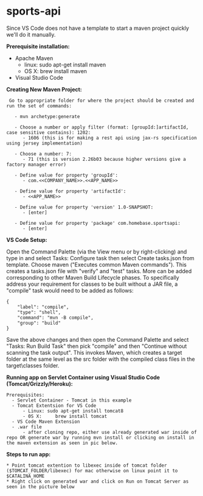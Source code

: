 # sports-api

Since VS Code does not have a template to start a maven project quickly we'll do it manually.

**Prerequisite installation:**

  - Apache Maven 
    - linux: sudo apt-get install maven
    - OS X:  brew install maven
  - Visual Studio Code
  
**Creating New Maven Project:**

     Go to appropriate folder for where the project should be created and run the set of commands:
     
       - mvn archetype:generate
       
       - Choose a number or apply filter (format: [groupId:]artifactId, case sensitive contains): 1202:
          - 1606 (this is for making a rest api using jax-rs specification using jersey implementation)
          
       - Choose a number: 7:
          - 71 (this is version 2.26b03 because higher versions give a factory manager error)
          
       - Define value for property 'groupId':
          - com.<<COMPANY_NAME>>.<<APP_NAME>>
          
       - Define value for property 'artifactId':
          - <<APP_NAME>>
          
       - Define value for property 'version' 1.0-SNAPSHOT:
          - [enter]
          
       - Define value for property 'package' com.homebase.sportsapi:
          - [enter]

**VS Code Setup:**


Open the Command Palette (via the View menu or by right-clicking) and type in and select Tasks: Configure task then select Create tasks.json from template.
Choose maven ("Executes common Maven commands"). This creates a tasks.json file with "verify" and "test" tasks. More can be added corresponding to other Maven Build Lifecycle phases. To specifically address your requirement for classes to be built without a JAR file, a "compile" task would need to be added as follows:
 
 
 
    {
        "label": "compile",
        "type": "shell",
        "command": "mvn -B compile",
        "group": "build"
    }


Save the above changes and then open the Command Palette and select "Tasks: Run Build Task" then pick "compile" and then "Continue without scanning the task output". This invokes Maven, which creates a target folder at the same level as the src folder with the compiled class files in the target\classes folder.

**Running app on Servlet Container using Visual Studio Code (Tomcat/Grizzly/Heroku):**

    Prerequisites:
      - Servlet Container - Tomcat in this example 
      - Tomcat Extentsion for VS Code
          - Linux: sudo apt-get install tomcat8
          - 0S X:     brew install tomcat
      - VS Code Maven Extension
      - .war file 
          - after cloning repo, either use already generated war inside of repo OR generate war by running mvn install or clicking on install in the maven extension as seen in pic below.
 
**Steps to run app:**

    * Point tomcat extention to libexec inside of tomcat folder ($TOMCAT_FOLDER/libexec) for mac otherwise on linux point it to $CATALINA_HOME
    * Right click on generated war and click on Run on Tomcat Server as seen in the picture below


